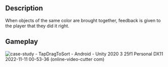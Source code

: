 ## Description
When objects of the same color are brought together, feedback is given to the player that they did it right.


## Gameplay
![case-study - TapDragToSort - Android - Unity 2020 3 25f1 Personal _DX11_ 2022-11-11 00-53-36 (online-video-cutter com)](https://user-images.githubusercontent.com/99922562/201473822-7a25b8b9-b815-46dd-b65c-ccfe6ddf4a1f.gif)

